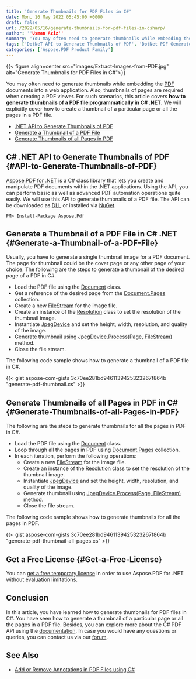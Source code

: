 ```yaml
---
title: 'Generate Thumbnails for PDF Files in C#'
date: Mon, 16 May 2022 05:45:00 +0000
draft: false
url: /2022/05/16/generate-thumbnails-for-pdf-files-in-csharp/
author: ''Usman Aziz''
summary: 'You may often need to generate thumbnails while embedding the [PDF][1] documents into a web application. Also, thumbnails of pages are required when creating a PDF viewer. For such scenarios, this article covers **how to generate thumbnails of a PDF file programmatically in C# .NET**. We will explicitly cover how to create a thumbnail of a particular page or all the pages in a PDF file.'
tags: ['DotNeT API to Generate Thumbnails of PDF', 'DotNet PDF Generator API', 'Generate Thumbnails of all Pages in PDF in CSharp', 'Generate a Thumbnail of a PDF File in CSharp']
categories: ['Aspose.PDF Product Family']
---
```




{{< figure align=center src="images/Extract-Images-from-PDF.jpg" alt="Generate Thumbnails for PDF Files in C#">}}


You may often need to generate thumbnails while embedding the [PDF][2] documents into a web application. Also, thumbnails of pages are required when creating a PDF viewer. For such scenarios, this article covers **how to generate thumbnails of a PDF file programmatically in C# .NET**. We will explicitly cover how to create a thumbnail of a particular page or all the pages in a PDF file.

*   [.NET API to Generate Thumbnails of PDF][3]
*   [Generate a Thumbnail of a PDF File][4]
*   [Generate Thumbnails of all Pages in PDF][5]

## C# .NET API to Generate Thumbnails of PDF {#API-to-Generate-Thumbnails-of-PDF}

[Aspose.PDF for .NET][6] is a C# class library that lets you create and manipulate PDF documents within the .NET applications. Using the API, you can perform basic as well as advanced PDF automation operations quite easily. We will use this API to generate thumbnails of a PDF file. The API can be downloaded as [DLL][7] or installed via [NuGet][8].

```
PM> Install-Package Aspose.Pdf
```

## Generate a Thumbnail of a PDF File in C# .NET {#Generate-a-Thumbnail-of-a-PDF-File}

Usually, you have to generate a single thumbnail image for a PDF document. The page for thumbnail could be the cover page or any other page of your choice. The following are the steps to generate a thumbnail of the desired page of a PDF in C#.

*   Load the PDF file using the [Document][9] class.
*   Get a reference of the desired page from the [Document.Pages][10] collection.
*   Create a new [FileStream][11] for the image file.
*   Create an instance of the [Resolution][12] class to set the resolution of the thumbnail image.
*   Instantiate [JpegDevice][13] and set the height, width, resolution, and quality of the image.
*   Generate thumbnail using [JpegDevice.Process(Page, FileStream)][14] method.
*   Close the file stream.

The following code sample shows how to generate a thumbnail of a PDF file in C#.

{{< gist aspose-com-gists 3c70ee281bd9461139425323267f864b "generate-pdf-thumbnail.cs" >}}

## Generate Thumbnails of all Pages in PDF in C# {#Generate-Thumbnails-of-all-Pages-in-PDF}

The following are the steps to generate thumbnails for all the pages in PDF in C#.

*   Load the PDF file using the [Document][15] class.
*   Loop through all the pages in PDF using [Document.Pages][16] collection.
*   In each iteration, perform the following operations:
    *   Create a new [FileStream][17] for the image file.
    *   Create an instance of the [Resolution][18] class to set the resolution of the thumbnail image.
    *   Instantiate [JpegDevice][19] and set the height, width, resolution, and quality of the image.
    *   Generate thumbnail using [JpegDevice.Process(Page, FileStream)][20] method.
    *   Close the file stream.

The following code sample shows how to generate thumbnails for all the pages in PDF.

{{< gist aspose-com-gists 3c70ee281bd9461139425323267f864b "generate-pdf-thumbnail-all-pages.cs" >}}

## Get a Free License {#Get-a-Free-License}

You can [get a free temporary license][21] in order to use Aspose.PDF for .NET without evaluation limitations.

## Conclusion

In this article, you have learned how to generate thumbnails for PDF files in C#. You have seen how to generate a thumbnail of a particular page or all the pages in a PDF file. Besides, you can explore more about the C# PDF API using the [documentation][22]. In case you would have any questions or queries, you can contact us via our [forum][23].

## See Also

*   [Add or Remove Annotations in PDF Files using C#][24]




[1]: https://docs.fileformat.com/pdf/
[2]: https://docs.fileformat.com/pdf/
[3]: #API-to-Generate-Thumbnails-of-PDF
[4]: #Generate-a-Thumbnail-of-a-PDF-File
[5]: #Generate-Thumbnails-of-all-Pages-in-PDF
[6]: https://products.aspose.com/pdf/net/
[7]: https://products.aspose.com/pdf/net/
[8]: http://nuget.org/packages/Aspose.PDF
[9]: https://apireference.aspose.com/pdf/net/aspose.pdf/document
[10]: https://apireference.aspose.com/pdf/net/aspose.pdf/document/properties/pages
[11]: https://docs.microsoft.com/en-us/dotnet/api/system.io.filestream
[12]: https://apireference.aspose.com/pdf/net/aspose.pdf.devices/resolution
[13]: https://apireference.aspose.com/pdf/net/aspose.pdf.devices/jpegdevice
[14]: https://apireference.aspose.com/pdf/net/aspose.pdf.devices/jpegdevice/methods/process
[15]: https://apireference.aspose.com/pdf/net/aspose.pdf/document
[16]: https://apireference.aspose.com/pdf/net/aspose.pdf/document/properties/pages
[17]: https://docs.microsoft.com/en-us/dotnet/api/system.io.filestream
[18]: https://apireference.aspose.com/pdf/net/aspose.pdf.devices/resolution
[19]: https://apireference.aspose.com/pdf/net/aspose.pdf.devices/jpegdevice
[20]: https://apireference.aspose.com/pdf/net/aspose.pdf.devices/jpegdevice/methods/process
[21]: https://purchase.aspose.com/temporary-license
[22]: https://docs.aspose.com/pdf/net/
[23]: https://forum.aspose.com/
[24]: https://blog.aspose.com/2021/01/04/add-or-remove-annotations-in-pdf-using-csharp/





